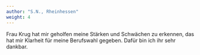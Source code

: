 ```yaml
---
author: "S.N., Rheinhessen"
weight: 4
---
```


Frau Krug hat mir geholfen meine Stärken und Schwächen zu erkennen, das hat mir Klarheit für meine Berufswahl gegeben. Dafür bin ich ihr sehr dankbar.